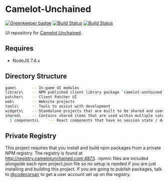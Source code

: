 # Camelot-Unchained

[![Greenkeeper badge](https://badges.greenkeeper.io/CUModSquad/Camelot-Unchained.svg)](https://greenkeeper.io/)
[![Build Status](https://travis-ci.org/CUModSquad/Camelot-Unchained.svg?branch=master)](https://travis-ci.org/CUModSquad/Camelot-Unchained)
[![Build Status](https://travis-ci.org/csegames/Camelot-Unchained.svg?branch=master)](https://travis-ci.org/csegames/Camelot-Unchained)

UI repository for [Camelot Unchained](http://camelotunchained.com/v3/).

## Requires

* NodeJS 7.4.x

## Directory Structure

```sh
game\       -- In-game UI modules
library\    -- NPM published client library package `camelot-unchained` on npm
patcher\    -- Client Patcher UI
web\        -- Website projects
tools\      -- Tools to assist with development
widgets\    -- Standalone projects that are built to be shared and used within multiple other projects or externally. These widgets are published to the CU Private Registry.
shared\     -- Contains shared items that are used within multiple categories (ie. web & patcher & in-game)
  | components\     -- React components that have no session state / do not use redux, can contain sub-components

```

## Private Registry

This project requires that you install and build npm packages from a private NPM registry. The registry is found at http://registry.camelotunchained.com:4873. .npmrc files are included alongside each npm project.json file so no setup is needed if you are just installing and building this project. If you are going to publish packages, talk to [@codecorsair](https://github.com/codecorsair) to get a user account set up on the registry.

